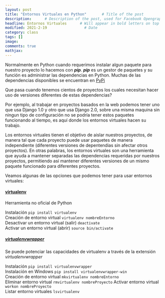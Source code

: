 ```yaml
---
layout: post
title: "Entornos Virtuales en Python"       # Title of the post
description:      # Description of the post, used for Facebook Opengraph & Twitter
headline: Entornos Virtuales      # Will appear in bold letters on top of the post
modified: 2021-2-19                 # Date
category: class
tags: []
image: 
comments: true
mathjax:
---
```


Normalmente en Python cuando requerimos instalar algun paquete para nuestro proyecto lo hacemos con ***pip***. ***pip*** es un gestor de paquetes y su función es administrar las dependencias en Python. Muchas de las dependencias disponibles se encuentran en <a href="https://pypi.org/">PyPi</a>

Que pasa cuando tenemos cientos de proyectos los cuales necesitan hacer uso de versiones diferentes de estas dependencias?

Por ejemplo, al trabajar en proyectos basados en la web podemos tener uno que usa Django 1.0 y otro que usa Django 2.0, sobre una misma maquina sin ningun tipo de configuración no se podría tener estos paquetes funcionando al tiempo, es aquí donde los entornos virtuales hacen su trabajo.

Los entornos virtuales tienen el objetivo de aislar nuestros proyectos, de manera tal que cada proyecto puede usar paquetes de manera independiente (diferentes versiones de depentendias sin afectar otros proyectos). En otras palabras, los entornos virtuales son una herramienta que ayuda a mantener separadas las dependencias requeridas por nuestros proyectos, permitiendo así mantener diferentes versiones de un mismo paquete funcionado para diferentes proyectos.

Veamos algunas de las opciones que podemos tener para usar entornos virtuales:

#### **<a href="https://virtualenv.pypa.io/">virtualenv</a>**
Herramienta no oficial de Python

Instalación `pip install virtualenv`  
Creación de entorno virtual `virtualenv nombreEntorno`  
Desactivar un entorno virtual (salir) `deactivate`  
Activar un entorno virtual (abrir) `source bin/activate`

##### **<a href="https://pypi.org/project/virtualenvwrapper/">virtualenvwrapper</a>**

Se puede potenciar las capacidades de virtualenv a través de la extensión *virtualenvwrapper*

Instalación `pip install virtualenvwrapper`  
Instalación en Windows `pip install virtualenvwrapper-win`  
Creación de entorno virtual `mkvirtualenv nombreEntorno`  
Eliminar entorno virtual `rmvirtualenv nombreProyecto`
Activar entorno virtual `workon nombreProyecto`  
Listar entorno virtuales `lsvirtualenv`
